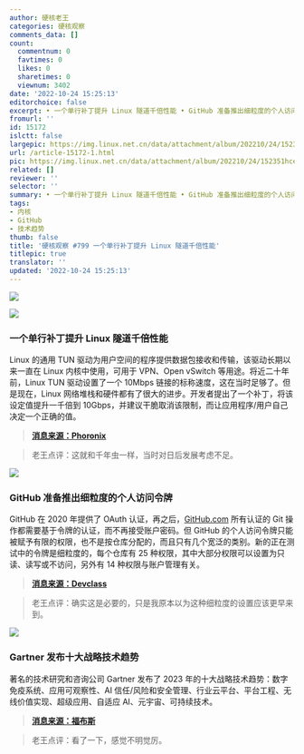 ```yaml
---
author: 硬核老王
categories: 硬核观察
comments_data: []
count:
  commentnum: 0
  favtimes: 0
  likes: 0
  sharetimes: 0
  viewnum: 3402
date: '2022-10-24 15:25:13'
editorchoice: false
excerpt: • 一个单行补丁提升 Linux 隧道千倍性能 • GitHub 准备推出细粒度的个人访问令牌 • Gartner 发布十大战略技术趋势
fromurl: ''
id: 15172
islctt: false
largepic: https://img.linux.net.cn/data/attachment/album/202210/24/152351hcecfz2cw4ccxafj.jpg
url: /article-15172-1.html
pic: https://img.linux.net.cn/data/attachment/album/202210/24/152351hcecfz2cw4ccxafj.jpg.thumb.jpg
related: []
reviewer: ''
selector: ''
summary: • 一个单行补丁提升 Linux 隧道千倍性能 • GitHub 准备推出细粒度的个人访问令牌 • Gartner 发布十大战略技术趋势
tags:
- 内核
- GitHub
- 技术趋势
thumb: false
title: '硬核观察 #799 一个单行补丁提升 Linux 隧道千倍性能'
titlepic: true
translator: ''
updated: '2022-10-24 15:25:13'
---
```


![](/data/attachment/album/202210/24/152351hcecfz2cw4ccxafj.jpg)


![](/data/attachment/album/202210/24/152402jdg34mg3rr3rmzy0.jpg)


### 一个单行补丁提升 Linux 隧道千倍性能


Linux 的通用 TUN 驱动为用户空间的程序提供数据包接收和传输，该驱动长期以来一直在 Linux 内核中使用，可用于 VPN、Open vSwitch 等用途。将近二十年前，Linux TUN 驱动设置了一个 10Mbps 链接的标称速度，这在当时足够了。但是现在，Linux 网络堆栈和硬件都有了很大的进步。开发者提出了一个补丁，将该设定值提升一千倍到 10Gbps，并建议干脆取消该限制，而让应用程序/用户自己决定一个正确的值。



> 
> **[消息来源：Phoronix](https://www.phoronix.com/news/Linux-TUN-Driver-1000x)**
> 
> 
> 



> 
> 老王点评：这就和千年虫一样，当时对日后发展考虑不足。
> 
> 
> 


![](/data/attachment/album/202210/24/152415h28pi1vdy111b1b2.jpg)


### GitHub 准备推出细粒度的个人访问令牌


GitHub 在 2020 年提供了 OAuth 认证，再之后，[GitHub.com](http://github.com/) 所有认证的 Git 操作都需要基于令牌的认证，而不再接受账户密码。但 GitHub 的个人访问令牌只能被赋予有限的权限，也不是按仓库分配的，而且只有几个宽泛的类别。新的正在测试中的令牌是细粒度的，每个仓库有 25 种权限，其中大部分权限可以设置为只读、读写或不访问，另外有 14 种权限与账户管理有关。



> 
> **[消息来源：Devclass](https://devclass.com/2022/10/19/github-fixes-over-broad-token-permissions-with-fine-grained-personal-access-tokens-and-controversial-enforced-expiration/)**
> 
> 
> 



> 
> 老王点评：确实这是必要的，只是我原本以为这种细粒度的设置应该更早来到。
> 
> 
> 


![](/data/attachment/album/202210/24/152448e4mrzahk24g40lvt.jpg)


### Gartner 发布十大战略技术趋势


著名的技术研究和咨询公司 Gartner 发布了 2023 年的十大战略技术趋势：数字免疫系统、应用可观察性、AI 信任/风险和安全管理、行业云平台、平台工程、无线价值实现、超级应用、自适应 AI、元宇宙、可持续技术。



> 
> **[消息来源：福布斯](https://www.forbes.com/sites/peterhigh/2022/10/19/gartners-top-10-strategic-tech-trends-for-2023/)**
> 
> 
> 



> 
> 老王点评：看了一下，感觉不明觉厉。
> 
> 
>